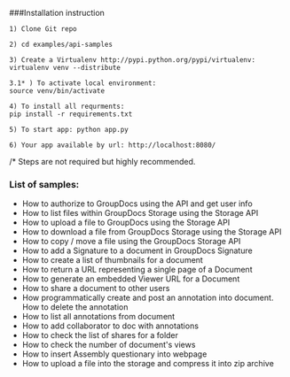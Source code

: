 ###Installation instruction

	1) Clone Git repo
	
	2) cd examples/api-samples
	
	3) Create a Virtualenv http://pypi.python.org/pypi/virtualenv:
	virtualenv venv --distribute

	3.1* ) To activate local environment:
	source venv/bin/activate

	4) To install all requrments:
	pip install -r requirements.txt

	5) To start app: python app.py

	6) Your app available by url: http://localhost:8080/

/* Steps are not required but highly recommended.

### List of samples:

* How to authorize to GroupDocs using the API and get user info
* How to list files within GroupDocs Storage using the Storage API
* How to upload a file to GroupDocs using the Storage API
* How to download a file from GroupDocs Storage using the Storage API
* How to copy / move a file using the GroupDocs Storage API
* How to add a Signature to a document in GroupDocs Signature
* How to create a list of thumbnails for a document
* How to return a URL representing a single page of a Document
* How to generate an embedded Viewer URL for a Document
* How to share a document to other users
* How programmatically create and post an annotation into document. How to delete the annotation
* How to list all annotations from document
* How to add collaborator to doc with annotations
* How to check the list of shares for a folder
* How to check the number of document's views
* How to insert Assembly questionary into webpage
* How to upload a file into the storage and compress it into zip archive
